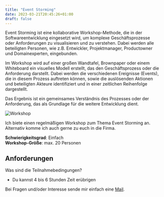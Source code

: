 ```yaml
---
title: "Event Storming"
date: 2023-03-21T20:45:26+01:00
draft: false
---
```


Event Storming ist eine kollaborative Workshop-Methode, die in der Softwareentwicklung eingesetzt wird, um komplexe 
Geschäftsprozesse oder Anforderungen zu visualisieren und zu verstehen. Dabei werden alle beteiligten Personen, 
wie z.B. Entwickler, Projektmanager, Productowner und Domainexperten, eingebunden. 

Im Workshop wird auf einer großen Wandtafel, Brownpaper oder einem Whiteboard ein visuelles Modell erstellt, das den 
Geschäftsprozess oder die Anforderung darstellt. Dabei werden die verschiedenen Ereignisse (Events), die in diesem 
Prozess auftreten können, sowie die auslösenden Aktionen und beteiligten Akteure identifiziert und in einer zeitlichen 
Reihenfolge dargestellt. 

Das Ergebnis ist ein gemeinsames Verständnis des Prozesses oder der Anforderung, das als Grundlage für die weitere 
Entwicklung dient.

![Workshop](/workshop/event_storming.png)

Ich biete einen regelmäßigen Workshop zum Thema Event Storming an. Alternativ komme ich auch gerne zu euch in die Firma.

**Schwierigkeitsgrad**: Einfach  
**Workshop-Größe**: max. 20 Personen

## Anforderungen
Was sind die Teilnahmebedingungen?
* Du kannst 4 bis 6 Stunden Zeit erübrigen

Bei Fragen und/oder Interesse sende mir einfach eine [Mail](mailto:mail@larmic.de?subject=Workshop:%20Event%20Storming).